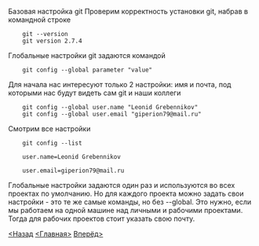 Базовая настройка git
Проверим корректность установки git, набрав в командной строке
```bash=
    git --version 
    git version 2.7.4
```

Глобальные настройки git задаются командой

```bash=
    git config --global parameter "value"
```

Для начала нас интересуют только 2 настройки: имя и почта, под которыми нас будут видеть сам git и наши коллеги

```bash=
    git config --global user.name "Leonid Grebennikov"
    git config --global user.email "giperion79@mail.ru"
```

Смотрим все настройки
```bash=
    git config --list

    user.name=Leonid Grebennikov

    user.email=giperion79@mail.ru
 ```

Глобальные настройки задаются один раз и используются во всех проектах по умолчанию. Но для каждого проекта можно задать свои настройки - это те же самые команды, но без --global. Это нужно, если мы работаем на одной машине над личными и рабочими проектами. Тогда для рабочих проектов стоит указать свою почту.

[<Назад](./../Pages/3.md)  [<Главная>](./../readme.md)   [Вперёд>](./Pages/../init.md)
